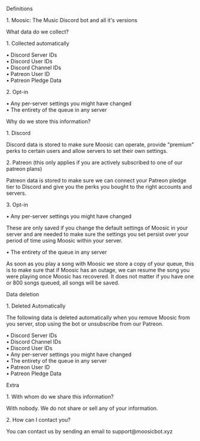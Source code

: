 <div class="font-normal text-base text-gray-400 w-full px-4">
<p class="font-semibold text-gray-200 text-xl">Definitions</p>
<p class="ml-4">
1. Moosic: The Music Discord bot and all it's versions 
</p>
<p class="font-semibold text-gray-200 text-xl mt-4">
What data do we collect?
</p>
<div class="ml-4">
<p class="font-semibold text-gray-200">1. Collected automatically</p>
<p class="ml-4">
• Discord Server IDs<br>
• Discord User IDs<br>
• Discord Channel IDs<br>
• Patreon User ID<br>
• Patreon Pledge Data<br>
</p>
<p class="font-semibold text-gray-200 mt-4">2. Opt-in</p>
<p class="ml-4">
• Any per-server settings you might have changed<br>
• The entirety of the queue in any server<br>
</p>
</div>
<p class="font-semibold text-gray-200 text-xl mt-4">
Why do we store this information?
</p>
<div class="ml-4">
<p class="font-semibold text-gray-200 ">
1. Discord
</p>
<p class="ml-4">
Discord data is stored to make sure Moosic can operate, provide "premium" perks to certain
users
and allow servers to set their own settings.<br>
</p>
<p class="font-semibold text-gray-200 mt-4">
2. Patreon (this only applies if you are actively subscribed to one of our patreon
plans)
</p>
<p class="ml-4">
Patreon data is stored to make sure we can connect your Patreon pledge tier to Discord
and give
you the perks you bought to the right accounts and servers.
</p>
<p class="font-semibold text-gray-200 mt-4">3. Opt-in</p>
<div class="ml-4">
<p>• Any per-server settings you might have changed</p>
<p class="ml-4">
These are only saved if you change the default settings of Moosic in your server and
are needed to
make sure the settings you set persist over your period of time using Moosic within
your server.
</p>
<p class="mt-2">• The entirety of the queue in any server</p>
<p class="ml-4">
As soon as you play a song with Moosic we store a copy of your queue, this is to make
sure that if
Moosic has an outage, we can resume the song you were playing once Moosic has recovered.
It does not
matter if you have one or 800 songs queued, all songs will be saved.
</p>
</div>
</div>
<p class="font-semibold text-gray-200 text-xl mt-4">
Data deletion
</p>
<div class="ml-4">
<p class="font-semibold text-gray-200">1. Deleted Automatically</p>
<p class="ml-4">
The following data is deleted automatically when you remove Moosic from you server,
stop using the bot or unsubscribe from our Patreon.
</p>
<p class="ml-8 mt-2">
• Discord Server IDs<br>
• Discord Channel IDs<br>
• Discord User IDs<br>
• Any per-server settings you might have changed<br>
• The entirety of the queue in any server<br>
• Patreon User ID<br>
• Patreon Pledge Data<br>
</p>
</div>
<p class="font-semibold text-gray-200 text-xl mt-4">
Extra
</p>
<div class="ml-4">
<p class="font-semibold text-gray-200">1. With whom do we share this information?</p>
<p class="ml-4">
With nobody. We do not share or sell any of your information.
</p>
<p class="font-semibold text-gray-200 mt-4">2. How can I contact you?</p>
<p class="ml-4">
You can contact us by sending an email to support@moosicbot.xyz
</p>
</div>
</div>
